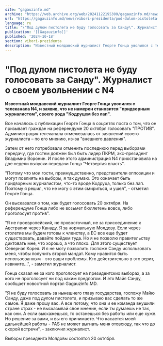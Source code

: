 ```yaml
---
site: "gagauzinfo.md"
archive: "https://web.archive.org/web/20241122195300/gagauzinfo.md/news/vibori-prezidenta/pod-dulom-pistoleta-ne-budu-golosovat-za-sandu-zhurnalist-o-svoem-uvolnenii-s-n4"
url: "https://gagauzinfo.md/news/vibori-prezidenta/pod-dulom-pistoleta-ne-budu-golosovat-za-sandu-zhurnalist-o-svoem-uvolnenii-s-n4"
language: ru
title: "\"Под дулом пистолета не буду голосовать за Санду\". Журналист о своем увольнении с N4"
publication: '[[Gagauzinfo]]'
published: '2024-10-18'
section: vibori-prezidenta
description: "Известный молдавский журналист Георге Гонца уволился с телеканала N4, и заявив, что не намерен становится \"придворным журналистом\", своего рода \"Кодруцем без лап\"."
---
```


# "Под дулом пистолета не буду голосовать за Санду". Журналист о своем увольнении с N4

**Известный молдавский журналист Георге Гонца уволился с телеканала N4, и заявив, что не намерен становится "придворным журналистом", своего рода "Кодруцем без лап".**

Все началось с публикации Георге Гонца в соцсетях поста о том, что он призывает граждан на референдуме 20 октября голосовать "ПРОТИВ". Администрация телеканала отмежевалась от заявлений своего журналиста – по его мнению, из-за "внешнего давления".

Затем от него потребовали отменить последнюю перед выборами передачу, где гостем должен был быть лидер ПКРМ, экс-президент Владимир Воронин. И после этого администрация N4 приостановила на две недели выпуски передачи Гонца "Четвертая власть".

"Потому что мои гости, преимущественно, представители оппозиции и могут повлиять на выборы, я так думаю. Это означает быть придворным журналистом, что-то вроде Кодруца, только без лап. Поэтому я решил, что не могу с этим смириться, и ушел", - отметил Георге Гонца.

Он высказался о том, как будет голосовать 20 октября. На референдуме Гонца либо не возьмет бюллетень вовсе, либо проголосует против".

"Я не проевропейский, не провосточный, не за присоединение к Австралии через Канаду. Я за нормальную Молдову. Если через столетие мы будем готовы к членству, а ЕС все еще будет существовать, давайте пойдем туда. Но я не позволю правительству диктовать мне, что хорошо, а что плохо. Для этого существует Северная Корея. И я не могу позволить госпоже Санду использовать меня, чтобы получить второй мандат. Кому нравится быть использованным - это ваши проблемы. Кто действительно в это верит, извините...", - заметил журналист.

Гонца сказал не за кого проголосует на президентских выборах, а за кого не проголосует ни под каким предлогом. И это Майя Санду, сообщает новостной портал Gagauzinfo.MD.

"Я не буду голосовать за нынешнего главу государства, госпожу Майю Санду, даже под дулом пистолета, и призываю вас сделать то же самое. Я даже прошу вас. А все потому, что она и ее команда внушили стране страх - не высказывай свое мнение, если ты думаешь не так, как они. А если выскажешься, то останешься без работы или еще хуже. Но решение за вами, и вы его принимаете. Что касается моей дальнейшей работы - PAS не может выгнать меня отовсюду, так что до скорой встречи", - заключил журналист.

Выборы президента Молдовы состоятся 20 октября.